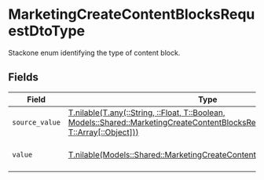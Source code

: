 # MarketingCreateContentBlocksRequestDtoType

Stackone enum identifying the type of content block.


## Fields

| Field                                                                                                                                                                                                    | Type                                                                                                                                                                                                     | Required                                                                                                                                                                                                 | Description                                                                                                                                                                                              | Example                                                                                                                                                                                                  |
| -------------------------------------------------------------------------------------------------------------------------------------------------------------------------------------------------------- | -------------------------------------------------------------------------------------------------------------------------------------------------------------------------------------------------------- | -------------------------------------------------------------------------------------------------------------------------------------------------------------------------------------------------------- | -------------------------------------------------------------------------------------------------------------------------------------------------------------------------------------------------------- | -------------------------------------------------------------------------------------------------------------------------------------------------------------------------------------------------------- |
| `source_value`                                                                                                                                                                                           | [T.nilable(T.any(::String, ::Float, T::Boolean, Models::Shared::MarketingCreateContentBlocksRequestDto4, T::Array[::Object]))](../../models/shared/marketingcreatecontentblocksrequestdtosourcevalue.md) | :heavy_minus_sign:                                                                                                                                                                                       | The source value of the type.                                                                                                                                                                            | text                                                                                                                                                                                                     |
| `value`                                                                                                                                                                                                  | [T.nilable(Models::Shared::MarketingCreateContentBlocksRequestDtoValue)](../../models/shared/marketingcreatecontentblocksrequestdtovalue.md)                                                             | :heavy_minus_sign:                                                                                                                                                                                       | The type of the content blocks.                                                                                                                                                                          | html                                                                                                                                                                                                     |